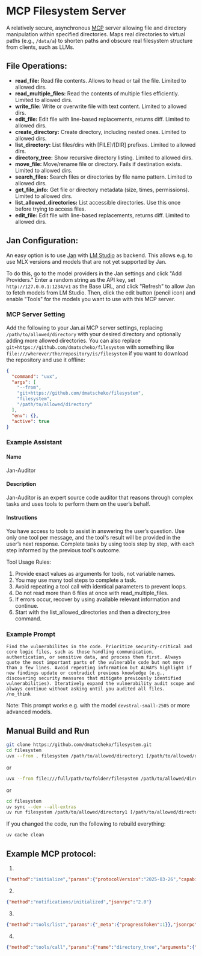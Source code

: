 # MCP Filesystem Server

A relatively secure, asynchronous [MCP](https://modelcontextprotocol.io/introduction) server allowing file and directory manipulation within specified directories.
Maps real directories to virtual paths (e.g., `/data/a`) to shorten paths and obscure real filesystem structure from clients, such as LLMs.

## File Operations:

* **read_file:** Read file contents. Allows to head or tail the file. Limited to allowed dirs.
* **read_multiple_files:** Read the contents of multiple files efficiently. Limited to allowed dirs.
* **write_file:** Write or overwrite file with text content. Limited to allowed dirs.
* **edit_file:** Edit file with line-based replacements, returns diff. Limited to allowed dirs.
* **create_directory:** Create directory, including nested ones. Limited to allowed dirs.
* **list_directory:** List files/dirs with [FILE]/[DIR] prefixes. Limited to allowed dirs.
* **directory_tree:** Show recursive directory listing. Limited to allowed dirs.
* **move_file:** Move/rename file or directory. Fails if destination exists. Limited to allowed dirs.
* **search_files:** Search files or directories by file name pattern. Limited to allowed dirs.
* **get_file_info:** Get file or directory metadata (size, times, permissions). Limited to allowed dirs.
* **list_allowed_directories:** List accessible directories. Use this once before trying to access files.
* **edit_file:** Edit file with line-based replacements, returns diff. Limited to allowed dirs.

## Jan Configuration:

An easy option is to use [Jan](https://jan.ai/) with [LM Studio](https://lmstudio.ai/) as backend. This allows e.g. to use MLX versions and models that are not yet supported by Jan.

To do this, go to the model providers in the Jan settings and click "Add Providers." Enter a random string as the API key, set `http://127.0.0.1:1234/v1` as the Base URL, and click "Refresh" to allow Jan to fetch models from LM Studio. Then, click the edit button (pencil icon) and enable "Tools" for the models you want to use with this MCP server.

### MCP Server Setting

Add the following to your Jan.ai MCP server settings, replacing `/path/to/allowed/directory` with your desired directory and optionally adding more allowed directories. You can also replace `git+https://github.com/dmatscheko/filesystem` with something like `file:///wherever/the/repository/is/filesystem` if you want to download the repository and use it offline:
```json
{
  "command": "uvx",
  "args": [
    "--from",
    "git+https://github.com/dmatscheko/filesystem",
    "filesystem",
    "/path/to/allowed/directory"
  ],
  "env": {},
  "active": true
}
```

### Example Assistant

#### Name
Jan-Auditor

#### Description
Jan-Auditor is an expert source code auditor that reasons through complex tasks and uses tools to perform them on the user’s behalf.

#### Instructions
You have access to tools to assist in answering the user’s question. Use only one tool per message, and the tool's result will be provided in the user’s next response. Complete tasks by using tools step by step, with each step informed by the previous tool's outcome.

Tool Usage Rules:
1. Provide exact values as arguments for tools, not variable names.
2. You may use many tool steps to complete a task.
3. Avoid repeating a tool call with identical parameters to prevent loops.
4. Do not read more than 6 files at once with read_multiple_files.
5. If errors occur, recover by using available relevant information and continue.
6. Start with the list_allowed_directories and then a directory_tree command.

### Example Prompt
```
Find the vulnerabilites in the code. Prioritize security-critical and core logic files, such as those handling communication, authentication, or sensitive data, and process them first. Always quote the most important parts of the vulnerable code but not more than a few lines. Avoid repeating information but ALWAYS highlight if new findings update or contradict previous knowledge (e.g., discovering security measures that mitigate previously identified vulnerabilities). Iteratively expand the vulnerability audit scope and always continue without asking until you audited all files.
/no_think
```
Note: This prompt works e.g. with the model `devstral-small-2505` or more advanced models.


## Manual Build and Run

```bash
git clone https://github.com/dmatscheko/filesystem.git
cd filesystem
uvx --from . filesystem /path/to/allowed/directory1 [/path/to/allowed/directory2 ...]
```

or

```bash
uvx --from file:///full/path/to/folder/filesystem /path/to/allowed/directory1 [/path/to/allowed/directory2 ...]
```

or

```bash
cd filesystem
uv sync --dev --all-extras
uv run filesystem /path/to/allowed/directory1 [/path/to/allowed/directory2 ...]
```

If you changed the code, run the following to rebuild everything:
```bash
uv cache clean
```


## Example MCP protocol:

1. 
```json
{"method":"initialize","params":{"protocolVersion":"2025-03-26","capabilities":{"sampling":{},"roots":{"listChanged":true}},"clientInfo":{"name":"some-client","version":"0.14.3"}},"jsonrpc":"2.0","id":0}
```
2. 
```json
{"method":"notifications/initialized","jsonrpc":"2.0"}
```
3. 
```json
{"method":"tools/list","params":{"_meta":{"progressToken":1}},"jsonrpc":"2.0","id":1}
```
4. 
```json
{"method":"tools/call","params":{"name":"directory_tree","arguments":{"path":"/data/a"},"_meta":{"progressToken":5}},"jsonrpc":"2.0","id":5}
```
